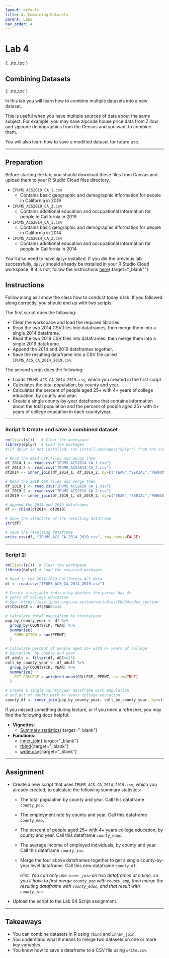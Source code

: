 ```yaml
---
layout: default
title: 4. Combining Datasets
parent: Labs
nav_order: 4
---
```


# Lab 4
{: .no_toc }

## Combining Datasets
{: .no_toc }

In this lab you will learn how to combine multiple datasets into a new dataset. 

This is useful when you have multiple sources of data about the same subject. For example, you may have zipcode house price data from Zillow and zipcode demographics from the Census and you want to combine them.

You will also learn how to save a modified dataset for future use.

---

## Preparation

Before starting the lab, you should download these files from Canvas and upload them to your R Studio Cloud files directory.
- `IPUMS_ACS2019_CA_1.csv`
    - Contains basic geographic and demographic information for people in California in 2019
- `IPUMS_ACS2019_CA_2.csv`
	- Contains additional education and occupational information for people in California in 2019
- `IPUMS_ACS2014_CA_1.csv`
    - Contains basic geographic and demographic information for people in California in 2014
- `IPUMS_ACS2014_CA_2.csv`
	- Contains additional education and occupational information for people in California in 2014

You'll also need to have `dplyr` installed. If you did the previous lab successfully, `dplyr` should already be installed in your R Studio Cloud workspace. If it is not, follow the instructions [here](/docs/vignettes/installing-packages){:target="_blank""}

## Instructions

Follow along as I show the class how to conduct today's lab.  If you followed along correctly, you should end up with two scripts. 

The first script does the following:
- Clear the workspace and load the required libraries.
- Read the two 2014 CSV files into dataframes, then merge them into a single 2014 dataframe.
- Read the two 2019 CSV files into dataframes, then merge them into a single 2019 dataframe.
- Append the 2014 and 2019 dataframes together.
- Save the resulting dataframe into a CSV file called `IPUMS_ACS_CA_2014_2019.csv`.

The second script does the following:
- Loads `IPUMS_ACS_CA_2014_2019.csv`, which you created in the first script.
- Calculates the total population, by county and year.
- Calculates the percent of people aged 25+ with 4+ years of college education, by county and year.
- Create a single county-by-year dataframe that contains information about the total population and the percent of people aged 25+ with 4+ years of college education in each county/year.

---

### Script 1: Create and save a combined dataset

```r
rm(list=ls())   # Clear the workspace
library(dplyr)  # Load the packages
#(If dplyr is not installed, run install.packages("dplyr") from the console first)

# Read the 2014 CSV files and merge them
df_2014_1 <- read.csv("IPUMS_ACS2014_CA_1.csv")
df_2014_2 <- read.csv("IPUMS_ACS2014_CA_2.csv")
df2014 <- inner_join(df_2014_1, df_2014_2, by=c("YEAR","SERIAL","PERNUM"))

# Read the 2019 CSV files and merge them
df_2019_1 <- read.csv("IPUMS_ACS2019_CA_1.csv")
df_2019_2 <- read.csv("IPUMS_ACS2019_CA_2.csv")
df2019 <- inner_join(df_2019_1, df_2019_2, by=c("YEAR","SERIAL","PERNUM"))

# Append the 2014 and 2019 dataframes
df <- rbind(df2014, df2019)

# Show the structure of the resulting dataframe
str(df)

# Save the resulting dataframe
write.csv(df, "IPUMS_ACS_CA_2014_2019.csv", row.names=FALSE)
```

---

### Script 2: 

```r
rm(list=ls())  # Clear the workspace
library(dplyr) # Load the required packages

# Read in the 2014/2019 California ACS data
df <- read.csv("IPUMS_ACS_CA_2014_2019.csv")

# Create a variable indicating whether the person has 4+ 
# years of college education
# See: https://usa.ipums.org/usa-action/variables/EDUC#codes_section
df$COLLEGE <- df$EDUC>=10

# Calculate total population by county/year
pop_by_county_year <- df %>%
  group_by(COUNTYFIP, YEAR) %>% 
  summarize(
    POPULATION = sum(PERWT)
  )

# Calculate percent of people aged 25+ with 4+ years of college
# education, by county and year
df_adult <- filter(df, AGE>=25)
coll_by_county_year <- df_adult %>% 
  group_by(COUNTYFIP, YEAR) %>% 
  summarize(
    PCT_COLLEGE = weighted.mean(COLLEGE, PERWT, na.rm=TRUE)
  )

# Create a single county/year dataframe with population 
# and pct of adults with 4+ years college education
county_df <- inner_join(pop_by_county_year, coll_by_county_year, by=c("COUNTYFIP","YEAR"))  
```

If you missed something during lecture, or if you need a refresher, you may find the following docs helpful:

- **Vignettes**:
    - [Summary statistics](/docs/vignettes/summary-statistics){:target="_blank"}
- **Functions**: 
	- [inner_join](/docs/functions/inner_join){:target="_blank"}
	- [rbind](/docs/functions/rbind){:target="_blank"}
	- [write.csv](/docs/functions/write-csv){:target="_blank"}

---

## Assignment

- Create a new script that uses `IPUMS_ACS_CA_2014_2019.csv`, which you already created, to calculate the following summary statistics:
	- The total population by county and year. Call this dataframe `county_pop`.
	- The employment rate by county and year. Call this dataframe `county_emp`.
	- The percent of people aged 25+ with 4+ years college education, by county and year. Call this dataframe `county_educ`.
	- The average income of employed individuals, by county and year. Call this dataframe `county_inc`.
	- Merge the four above dataframes together to get a single county-by-year level dataframe. Call this new dataframe `county_df`.
	
	    *Hint: You can only use `inner_join` on two dataframes at a time, so you'll have to first merge `county_pop` with `county_emp`, then merge the resulting dataframe with `county_educ`, and that result with `county_inc`.*

- Upload the script to the Lab 04 Script assignment.

---

## Takeaways

- You can combine datasets in R using `rbind` and `inner_join`.
- You understand what it means to merge two datasets on one or more key variables.
- You know how to save a dataframe to a CSV file using `write.csv`.

